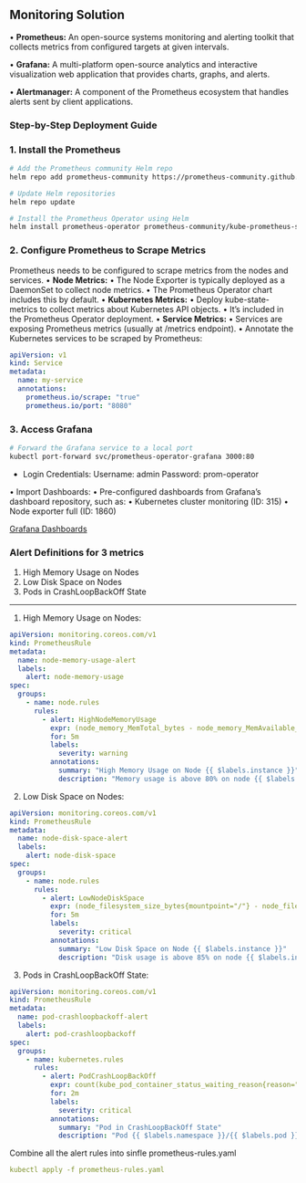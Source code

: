 ## Monitoring Solution 

•	**Prometheus:** An open-source systems monitoring and alerting toolkit that collects metrics from configured targets at given intervals.

•	**Grafana:** A multi-platform open-source analytics and interactive visualization web application that provides charts, graphs, and alerts.

•	**Alertmanager:** A component of the Prometheus ecosystem that handles alerts sent by client applications.

### Step-by-Step Deployment Guide

### 1. Install the Prometheus

```bash
# Add the Prometheus community Helm repo
helm repo add prometheus-community https://prometheus-community.github.io/helm-charts

# Update Helm repositories
helm repo update

# Install the Prometheus Operator using Helm
helm install prometheus-operator prometheus-community/kube-prometheus-stack
```

### 2.  Configure Prometheus to Scrape Metrics


Prometheus needs to be configured to scrape metrics from the nodes and services.
• **Node Metrics:**
•	The Node Exporter is typically deployed as a DaemonSet to collect node metrics.
•	The Prometheus Operator chart includes this by default.
• **Kubernetes Metrics:**
•	Deploy kube-state-metrics to collect metrics about Kubernetes API objects.
•	It’s included in the Prometheus Operator deployment.
• **Service Metrics:**
•	Services are exposing Prometheus metrics (usually at /metrics endpoint).
•	Annotate the Kubernetes services to be scraped by Prometheus:


```yaml
apiVersion: v1
kind: Service
metadata:
  name: my-service
  annotations:
    prometheus.io/scrape: "true"
    prometheus.io/port: "8080"
```

### 3. Access Grafana

```bash
# Forward the Grafana service to a local port
kubectl port-forward svc/prometheus-operator-grafana 3000:80
```

- Login Credentials:
  Username: admin
  Password: prom-operator

•	Import Dashboards:
    •	Pre-configured dashboards from Grafana’s dashboard repository, such as:
        •	Kubernetes cluster monitoring (ID: 315)
        •	Node exporter full (ID: 1860)

[Grafana Dashboards](https://grafana.com/grafana/dashboards/)


### Alert Definitions for 3 metrics

1.	High Memory Usage on Nodes
2.	Low Disk Space on Nodes
3.	Pods in CrashLoopBackOff State
---
1. High Memory Usage on Nodes:

```highmem.yaml
apiVersion: monitoring.coreos.com/v1
kind: PrometheusRule
metadata:
  name: node-memory-usage-alert
  labels:
    alert: node-memory-usage
spec:
  groups:
    - name: node.rules
      rules:
        - alert: HighNodeMemoryUsage
          expr: (node_memory_MemTotal_bytes - node_memory_MemAvailable_bytes) / node_memory_MemTotal_bytes * 100 > 80
          for: 5m
          labels:
            severity: warning
          annotations:
            summary: "High Memory Usage on Node {{ $labels.instance }}"
            description: "Memory usage is above 80% on node {{ $labels.instance }}. Current usage is {{ $value | printf "%.2f" }}%."
```

2.	Low Disk Space on Nodes:

```lowdisk.yaml
apiVersion: monitoring.coreos.com/v1
kind: PrometheusRule
metadata:
  name: node-disk-space-alert
  labels:
    alert: node-disk-space
spec:
  groups:
    - name: node.rules
      rules:
        - alert: LowNodeDiskSpace
          expr: (node_filesystem_size_bytes{mountpoint="/"} - node_filesystem_free_bytes{mountpoint="/"}) / node_filesystem_size_bytes{mountpoint="/"} * 100 > 85
          for: 5m
          labels:
            severity: critical
          annotations:
            summary: "Low Disk Space on Node {{ $labels.instance }}"
            description: "Disk usage is above 85% on node {{ $labels.instance }}. Current usage is {{ $value | printf "%.2f" }}%."
```


3.	Pods in CrashLoopBackOff State:

```crash.yaml
apiVersion: monitoring.coreos.com/v1
kind: PrometheusRule
metadata:
  name: pod-crashloopbackoff-alert
  labels:
    alert: pod-crashloopbackoff
spec:
  groups:
    - name: kubernetes.rules
      rules:
        - alert: PodCrashLoopBackOff
          expr: count(kube_pod_container_status_waiting_reason{reason="CrashLoopBackOff"}) > 0
          for: 2m
          labels:
            severity: critical
          annotations:
            summary: "Pod in CrashLoopBackOff State"
            description: "Pod {{ $labels.namespace }}/{{ $labels.pod }} is in CrashLoopBackOff state."
```

Combine all the alert rules into sinfle prometheus-rules.yaml

```yaml
kubectl apply -f prometheus-rules.yaml
```
